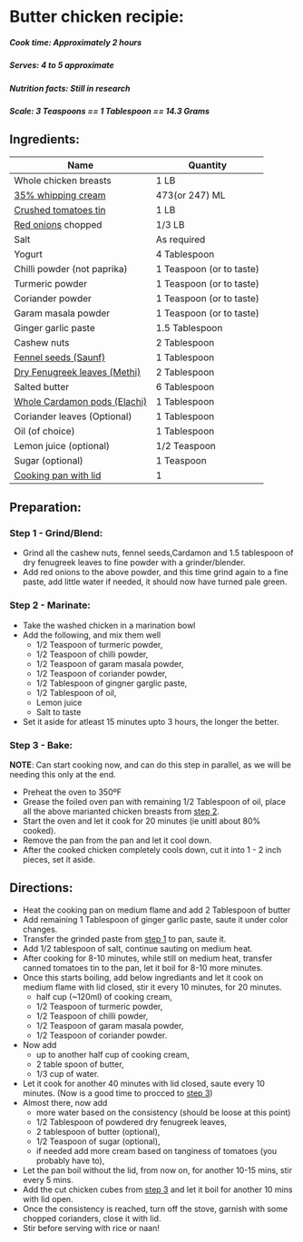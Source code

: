 # Butter chicken recipie:

##### Cook time: Approximately 2 hours
##### Serves: 4 to 5 approximate
##### Nutrition facts: Still in research
##### Scale:  3 Teaspoons	 == 1 Tablespoon	== 14.3 Grams

## Ingredients:
Name  | Quantity
------------- | -------------
Whole chicken breasts  | 1 LB
[35% whipping cream](https://www.loblaws.ca/Food/Dairy-and-Eggs/Milk-%26-Cream/Heavy-Cream/Whipping-Cream/p/20773847_EA)  | 473(or 247) ML
[Crushed tomatoes tin](https://images-na.ssl-images-amazon.com/images/I/513LIh1OlAL.jpg)| 1 LB
[Red onions](https://images-na.ssl-images-amazon.com/images/I/81UeYuulNjL._SX522_.jpg) chopped | 1/3 LB
Salt | As required
Yogurt | 4 Tablespoon
Chilli powder (not paprika)| 1 Teaspoon (or to taste)
Turmeric powder| 1 Teaspoon (or to taste)
Coriander powder | 1 Teaspoon (or to taste)
Garam masala powder | 1 Teaspoon (or to taste)
Ginger garlic paste| 1.5 Tablespoon
Cashew nuts | 2 Tablespoon
[Fennel seeds	(Saunf)](https://images-na.ssl-images-amazon.com/images/I/91CYy7z26GL._SY679_.jpg)| 1 Tablespoon
[Dry Fenugreek leaves (Methi)](https://www.amazon.ca/Jalpur-Dried-Fenugreek-Leaves-50g/dp/B00PWEZUKE)| 2 Tablespoon
Salted butter | 6 Tablespoon
[ Whole Cardamon pods (Elachi)](https://static.thespicehouse.com/images/file/281/large_square_Green_Cardamom__Whole_Fancy_Pods__close.jpg) | 1 Tablespoon
Coriander leaves (Optional) | 1 Tablespoon
Oil (of choice) | 1 Tablespoon
Lemon juice (optional) | 1/2 Teaspoon
Sugar (optional) | 1 Teaspoon
[Cooking pan with lid](https://uae.souq.com/ae-en/galaxy-non-stick-cooking-pot-30cms-23062035/i/) | 1
 


## Preparation:
### <a name="step-1"></a> Step 1 - Grind/Blend: 
* Grind all the cashew nuts, fennel seeds,Cardamon and 1.5 tablespoon of dry fenugreek leaves to fine powder with a grinder/blender.
* Add red onions to the above powder, and this time grind again to a fine paste, add little water if needed, it should now have turned pale green.

### <a name="step-2"></a> Step 2 - Marinate:
* Take the washed chicken in a marination bowl
* Add the following, and mix them well
	* 1/2 Teaspoon of turmeric powder, 
	* 1/2 Teaspoon of chilli powder, 
	* 1/2 Teaspoon of garam masala powder, 
	* 1/2 Teaspoon  of coriander powder, 
	* 1/2 Tablespoon of gingner garglic paste,
	* 1/2 Tablespoon of oil, 
	* Lemon juice
	* Salt to taste
* Set it aside for atleast 15 minutes upto 3 hours, the longer the better.

### <a name="step-3"></a> Step 3 - Bake:
**NOTE**: Can start cooking now, and can do this step in parallel, as we will be needing this only at the end.

* Preheat the oven to 350ºF
* Grease the foiled oven pan with remaining 1/2 Tablespoon of oil, place all the above marianted chicken breasts from [step 2](#step-2).
* Start the oven and let it cook for 20 minutes (ie unitl about 80% cooked).
* Remove the pan from the pan and let it cool down.
* After the cooked chicken completely cools down, cut it into 1 - 2 inch pieces, set it aside. 

## Directions:
* Heat the cooking pan on medium flame and add 2 Tablespoon of butter
* Add remaining 1 Tablespoon of ginger garlic paste, saute it under color changes.
* Transfer the grinded paste from [step 1](#step-1) to pan, saute it. 
* Add 1/2 tablespoon of salt, continue sauting on medium heat.
* After cooking for 8-10 minutes, while still on medium heat, transfer canned tomatoes tin to the pan, let it boil for 8-10 more minutes.
* Once this starts boiling, add below ingrediants and let it cook on medium flame with lid closed, stir it every 10 minutes, for 20 minutes.
	* half cup (~120ml) of cooking cream,
	* 1/2 Teaspoon of turmeric powder, 
	* 1/2 Teaspoon of chilli powder, 
	* 1/2 Teaspoon of garam masala powder, 
	* 1/2 Teaspoon  of coriander powder.
* Now add 
	* up to another half cup of cooking cream, 
	* 2 table spoon of butter, 
	* 1/3 cup of water.
* Let it cook for another 40 minutes with lid closed, saute every 10 minutes. (Now is a good time to procced to [step 3](#step-3))
* Almost there, now add 
	* more water based on the consistency (should be loose at this point)
	* 1/2 Tablespoon of powdered dry fenugreek leaves,
	* 2 tablespoon of butter (optional),
	* 1/2 Teaspoon of sugar (optional),  
	* if needed add more cream based on tanginess of tomatoes (you probably have to), 
* Let the pan boil without the lid, from now on, for another 10-15 mins, stir every 5 mins.
* Add the cut chicken cubes from [step 3](#step-3) and let it boil for another 10 mins with lid open.
* Once the consistency is reached, turn off the stove, garnish with some chopped corianders, close it with lid.
* Stir before serving with rice or naan!
